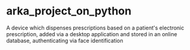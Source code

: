 # arka_project_on_python
A device which dispenses prescriptions based on a patient's electronic prescription, added via a desktop application and stored in an online database, authenticating via face identification
